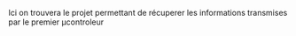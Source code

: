 Ici on trouvera le projet permettant de récuperer les informations transmises par le premier µcontroleur
